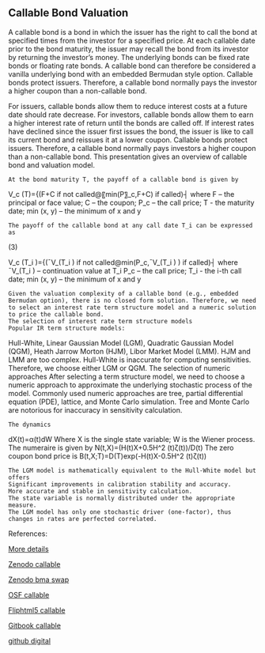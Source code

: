 ## Callable Bond Valuation

A callable bond is a bond in which the issuer has the right to call the bond at specified times from the investor for a specified price. At each callable date prior to the bond maturity, the issuer may recall the bond from its investor by returning the investor’s money. The underlying bonds can be fixed rate bonds or floating rate bonds. A callable bond can therefore be considered a vanilla underlying bond with an embedded Bermudan style option. Callable bonds protect issuers. Therefore, a callable bond normally pays the investor a higher coupon than a non-callable bond. 

For issuers, callable bonds allow them to reduce interest costs at a future date should rate decrease. For investors, callable bonds allow them to earn a higher interest rate of return until the bonds are called off. If interest rates have declined since the issuer first issues the bond, the issuer is like to call its current bond and reissues it at a lower coupon. Callable bonds protect issuers. Therefore, a callable bond normally pays investors a higher coupon than a non-callable bond. This presentation gives an overview of callable bond and valuation model.

	At the bond maturity T, the payoff of a callable bond is given by


V_c (T)={(F+C                 if not called@〖min⁡(P〗_c,F+C)        if called)┤
where 
F – the principal or face value; 
C – the coupon; 
P_c – the call price; 
T -  the maturity date;
min (x, y) – the minimum of x and y

	The payoff of the callable bond at any call date T_i can be expressed as

 (3)

V_c (T_i )={(¯V_(T_i )                                  if not called@min⁡(P_c,¯V_(T_i ) )                        if called)┤
where 	
¯V_(T_i ) – continuation value at T_i
P_c – the call price; 
T_i -  the i-th call date;
min (x, y) – the minimum of x and y


	Given the valuation complexity of a callable bond (e.g., embedded Bermudan option), there is no closed form solution. Therefore, we need to select an interest rate term structure model and a numeric solution to price the callable bond.
	The selection of interest rate term structure models
	Popular IR term structure models: 
Hull-White, Linear Gaussian Model (LGM), Quadratic Gaussian Model (QGM), Heath Jarrow Morton (HJM), Libor Market Model (LMM).
	HJM and LMM are too complex.
	Hull-White is inaccurate for computing sensitivities.
	Therefore, we choose either LGM or QGM.
	 The selection of numeric approaches
	After selecting a term structure model, we need to choose a numeric approach to approximate the underlying stochastic process of the model.
	Commonly used numeric approaches are tree, partial differential equation (PDE), lattice, and Monte Carlo simulation.
	Tree and Monte Carlo are notorious for inaccuracy in sensitivity calculation.

	The dynamics
dX(t)=α(t)dW
	Where X is the single state variable; W is the Wiener process.
	The numeraire is given by
N(t,X)=(H(t)X+0.5H^2 (t)ζ(t))/D(t)
	The zero coupon bond price is
B(t,X;T)=D(T)exp(-H(t)X-0.5H^2 (t)ζ(t))

	The LGM model is mathematically equivalent to the Hull-White model but offers
	Significant improvements in calibration stability and accuracy.
	More accurate and stable in sensitivity calculation.
	The state variable is normally distributed under the appropriate measure.
	The LGM model has only one stochastic driver (one-factor), thus changes in rates are perfected correlated.




References:


[More details](./FiCallableBond-13.pdf)

[Zenodo callable](https://zenodo.org/record/5765076)

[Zenodo bma swap](https://zenodo.org/record/6558053)

[OSF callable](https://osf.io/qkbfn/download)

[Fliphtml5 callable](https://fliphtml5.com/download/download-pdf-file.php?str=x0DZh9GTud3bENXamEzM1ITM5ITPkl0av9mY)

[Gitbook callable](https://cmrm11.gitbook.io/callable-bond/)

[github digital](https://github.com/timxiao1203/DigitalOption)

